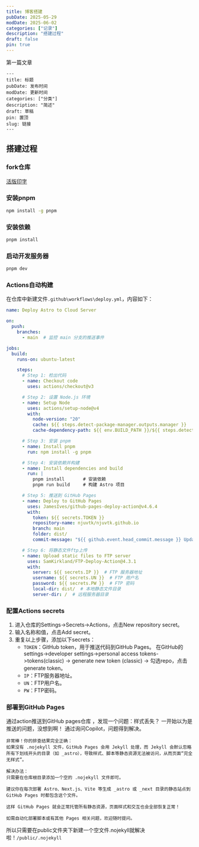 ```yaml
---
title: 博客搭建
pubDate: 2025-05-29
modDate: 2025-06-02
categories: ["记录"]
description: "搭建过程"
draft: false
pin: true
---
```

第一篇文章

```frontmatter
---
title: 标题
pubDate: 发布时间
modDate: 更新时间
categories: ["分类"]
description: "简述"
draft: 草稿
pin: 置顶
slug: 链接
---
```

## 搭建过程
### fork仓库

[活版印字](https://github.com/moeyua/astro-theme-typography)

### 安装pnpm

```bash
npm install -g pnpm
```

### 安装依赖

```bash
pnpm install
```

### 启动开发服务器

```bash
pnpm dev
```

### Actions自动构建
在仓库中新建文件`.github\workflows\deploy.yml`，内容如下：

```yaml
name: Deploy Astro to Cloud Server

on:
  push:
    branches:
      - main  # 监控 main 分支的推送事件

jobs:
  build:
    runs-on: ubuntu-latest

    steps:
      # Step 1: 检出代码
      - name: Checkout code
        uses: actions/checkout@v3

      # Step 2: 设置 Node.js 环境
      - name: Setup Node
        uses: actions/setup-node@v4
        with:
          node-version: "20"
          cache: ${{ steps.detect-package-manager.outputs.manager }}
          cache-dependency-path: ${{ env.BUILD_PATH }}/${{ steps.detect-package-manager.outputs.lockfile }}

      # Step 3: 安装 pnpm
      - name: Install pnpm
        run: npm install -g pnpm

      # Step 4: 安装依赖并构建
      - name: Install dependencies and build
        run: |
          pnpm install       # 安装依赖
          pnpm run build     # 构建 Astro 项目

      # Step 5: 推送到 GitHub Pages
      - name: Deploy to GitHub Pages
        uses: JamesIves/github-pages-deploy-action@v4.6.4
        with:
          token: ${{ secrets.TOKEN }}
          repository-name: njuvtk/njuvtk.github.io
          branch: main
          folder: dist/
          commit-message: "${{ github.event.head_commit.message }} Updated By Github Actions"

      # Step 6: 将静态文件ftp上传
      - name: Upload static files to FTP server
        uses: SamKirkland/FTP-Deploy-Action@4.3.1
        with:
          server: ${{ secrets.IP }}  # FTP 服务器地址
          username: ${{ secrets.UN }}  # FTP 用户名
          password: ${{ secrets.PW }}  # FTP 密码
          local-dir: dist/  # 本地静态文件目录
          server-dir: /  # 远程服务器目录
```

### 配置Actions secrets

1. 进入仓库的Settings->Secrets->Actions，点击New repository secret。
2. 输入名称和值，点击Add secret。
3. 重复以上步骤，添加以下secrets：
   - `TOKEN`：GitHub token，用于推送代码到GitHub Pages。
   在GitHub的settings->developer settings->personal access tokens->tokens(classic) -> generate new token (classic) -> 勾选repo，点击generate token。
   - `IP`：FTP服务器地址。
   - `UN`：FTP用户名。
   - `PW`：FTP密码。

### 部署到GitHub Pages
通过action推送到GitHub pages仓库
，发现一个问题：样式丢失？
一开始以为是推送的问题，没想到啊！
通过询问Copilot，问题得到解决。
```Copilot的回答
非常棒！你的排查结果完全正确：  
如果没有 .nojekyll 文件，GitHub Pages 会用 Jekyll 处理，而 Jekyll 会默认忽略所有下划线开头的目录（如 _astro），导致样式、脚本等静态资源无法被访问，从而页面“完全无样式”。

解决办法：
只需要在仓库根目录添加一个空的 .nojekyll 文件即可。

建议你在每次部署 Astro、Next.js、Vite 等生成 _astro 或 _next 目录的静态站点到 GitHub Pages 时都包含这个文件。

这样 GitHub Pages 就会正常托管所有静态资源，页面样式和交互也会全部恢复正常！

如需自动化部署脚本或有其他 Pages 相关问题，欢迎随时提问。
```
所以只需要在public文件夹下新建一个空文件.nojekyll就解决啦！`/public/.nojekyll`